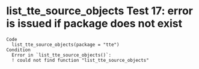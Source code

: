 # list_tte_source_objects Test 17: error is issued if package does not exist

    Code
      list_tte_source_objects(package = "tte")
    Condition
      Error in `list_tte_source_objects()`:
      ! could not find function "list_tte_source_objects"

